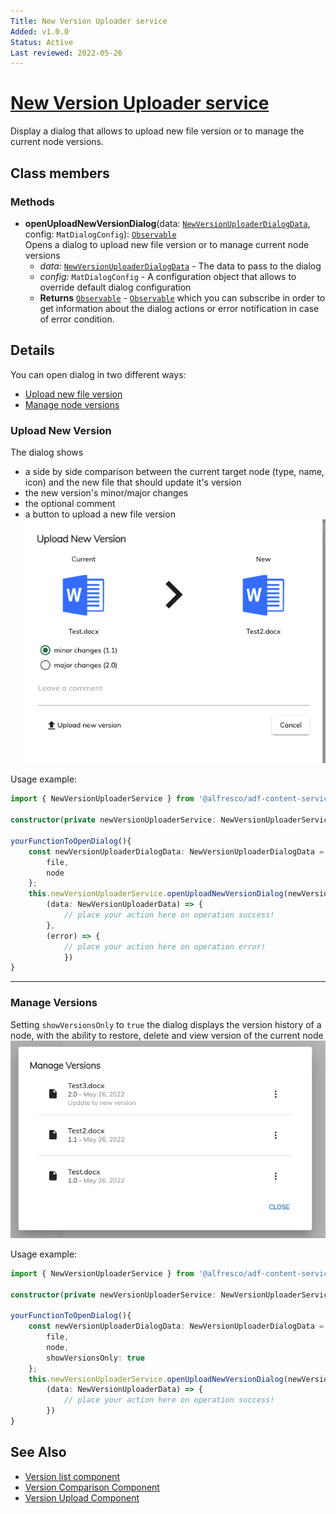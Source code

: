```yaml
---
Title: New Version Uploader service
Added: v1.0.0
Status: Active
Last reviewed: 2022-05-26
---
```


# [New Version Uploader service](../../../lib/content-services/src/lib/new-version-uploader/new-version-uploader.service.ts "Defined in new-version-uploader.service.ts")

Display a dialog that allows to upload new file version or to manage the current node versions.

## Class members

### Methods

-   **openUploadNewVersionDialog**(data: [`NewVersionUploaderDialogData`](../../../lib/content-services/src/lib/new-version-uploader/models/new-version-uploader.model.ts), config: `MatDialogConfig`): [`Observable`](http://reactivex.io/documentation/observable.html)<br/>
      Opens a dialog to upload new file version or to manage current node versions
    -   _data:_ [`NewVersionUploaderDialogData`](../../../lib/content-services/src/lib/new-version-uploader/models/new-version-uploader.model.ts) - The data to pass to the dialog
    -   _config:_ `MatDialogConfig` - A configuration object that allows to override default dialog configuration 
    -   **Returns** [`Observable`](http://reactivex.io/documentation/observable.html) - [`Observable`](http://reactivex.io/documentation/observable.html) which you can subscribe in order to get information about the dialog actions or error notification in case of error condition.

## Details

You can open dialog in two different ways:

-   [Upload new file version](#upload-new-version)
-   [Manage node versions](#manage-versions)

### Upload New Version

The dialog shows

-   a side by side comparison between the current target node (type, name, icon) and the new file that should update it's version
-   the new version's minor/major changes
-   the optional comment
-   a button to upload a new file version
      ![Upload new version image](../../docassets/images/adf-new-version-uploader_upload.png)

Usage example:

```ts
import { NewVersionUploaderService } from '@alfresco/adf-content-services'

constructor(private newVersionUploaderService: NewVersionUploaderService){}

yourFunctionToOpenDialog(){
    const newVersionUploaderDialogData: NewVersionUploaderDialogData = {
        file,
        node
    };
    this.newVersionUploaderService.openUploadNewVersionDialog(newVersionUploaderDialogData).subscribe(
        (data: NewVersionUploaderData) => {
            // place your action here on operation success!
        },
        (error) => {
            // place your action here on operation error!
            })
}
```

* * *

### Manage Versions

Setting `showVersionsOnly` to `true` the dialog displays the version history of a node, with the ability to restore, delete and view version of the current node
![Manage versions image](../../docassets/images/adf-new-version-uploader_manage-versions.png)

Usage example:

```ts
import { NewVersionUploaderService } from '@alfresco/adf-content-services'

constructor(private newVersionUploaderService: NewVersionUploaderService){}

yourFunctionToOpenDialog(){
    const newVersionUploaderDialogData: NewVersionUploaderDialogData = {
        file,
        node,
        showVersionsOnly: true
    };
    this.newVersionUploaderService.openUploadNewVersionDialog(newVersionUploaderDialogData).subscribe(
        (data: NewVersionUploaderData) => {
            // place your action here on operation success!
        })
}
```

## See Also

-   [Version list component](../components/docs/content-services/components/version-list.component.md)
-   [Version Comparison Component](../components/docs/content-services/components/version-comparison.component.md)
-   [Version Upload Component](../components/docs/content-services/components/version-upload.component.md)
